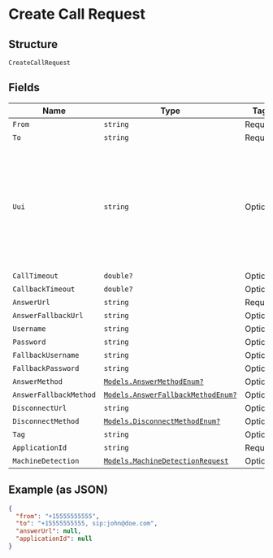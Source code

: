 
# Create Call Request

## Structure

`CreateCallRequest`

## Fields

| Name | Type | Tags | Description |
|  --- | --- | --- | --- |
| `From` | `string` | Required | Format is E164 |
| `To` | `string` | Required | Format is E164 or SIP URI |
| `Uui` | `string` | Optional | A comma-separated list of 'User-To-User' headers to be sent in the INVITE when calling a SIP URI. Each value must end with an 'encoding' parameter as described in https://tools.ietf.org/html/rfc7433. Only 'jwt' and 'base64' encodings are allowed. The entire value cannot exceed 350 characters, including parameters and separators. |
| `CallTimeout` | `double?` | Optional | - |
| `CallbackTimeout` | `double?` | Optional | - |
| `AnswerUrl` | `string` | Required | - |
| `AnswerFallbackUrl` | `string` | Optional | - |
| `Username` | `string` | Optional | - |
| `Password` | `string` | Optional | - |
| `FallbackUsername` | `string` | Optional | - |
| `FallbackPassword` | `string` | Optional | - |
| `AnswerMethod` | [`Models.AnswerMethodEnum?`](/doc/Voice/models/answer-method-enum.md) | Optional | - |
| `AnswerFallbackMethod` | [`Models.AnswerFallbackMethodEnum?`](/doc/Voice/models/answer-fallback-method-enum.md) | Optional | - |
| `DisconnectUrl` | `string` | Optional | - |
| `DisconnectMethod` | [`Models.DisconnectMethodEnum?`](/doc/Voice/models/disconnect-method-enum.md) | Optional | - |
| `Tag` | `string` | Optional | - |
| `ApplicationId` | `string` | Required | - |
| `MachineDetection` | [`Models.MachineDetectionRequest`](/doc/Voice/models/machine-detection-request.md) | Optional | - |

## Example (as JSON)

```json
{
  "from": "+15555555555",
  "to": "+15555555555, sip:john@doe.com",
  "answerUrl": null,
  "applicationId": null
}
```

